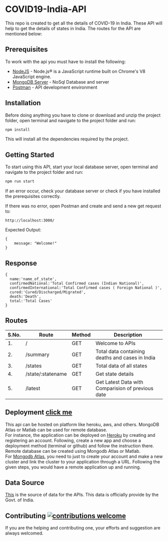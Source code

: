 # COVID19-India-API
This repo is created to get all the details of COVID-19 in India. These API will help to get the details of states in India. The routes for the API are mentioned below:

## Prerequisites

To work with the api you must have to install the following:

- [NodeJS](https://nodejs.org/en/download/) - Node.js® is a JavaScript runtime
  built on Chrome's V8 JavaScript engine.
- [MongoDB Server](https://docs.mongodb.com/manual/installation/) - NoSql
  Database and server
- [Postman](https://www.getpostman.com/downloads/) - API development environment

## Installation

Before doing anything you have to clone or download and unzip the project folder, open terminal and navigate to the project folder and run:

```bash
npm install
```

This will install all the dependencies required by the project.

## Getting Started

To start using this API, start your local database server, open terminal and
navigate to the project folder and run:

```bash
npm run start
```

If an error occur, check your database server or check if you have installed the
prerequisites correctly.

If there was no error, open Postman and create and send a new get request to:

```
http://localhost:3000/
```

Expected Output:

```
{
	message: "Welcome!"
}
```


## Response
```
{
  name:'name_of_state',
  confirmedNational:'Total Confirmed cases (Indian National)',
  confirmedInternational:'Total Confirmed cases ( Foreign National )',
  cured:'Cured/Discharged/Migrated',
  death:'Death',
  total:'Total Cases'
}
```

## Routes

| S.No. | Route             | Method | Description                                      |
|-------|-------------------|--------|--------------------------------------------------|
| 1.    | /                 | GET    | Welcome to APIs                                  |
| 2.    | /summary          | GET    | Total data containing deaths and cases in India  |
| 3.    | /states           | GET    | Total data of all states                         |
| 4.    | /state/:statename | GET    | Get state details                                |
| 5.    | /latest           | GET    | Get Latest Data with Comparision of previous date|

## Deployment [click me](https://covid19-india-adhikansh.herokuapp.com/)

This api can be hosted on platform like heroku, aws, and others. MongoDB Atlas
or Matlab can be used for remote database.<br /> For instance, the application
can be deployed on [Heroku](https://signup.heroku.com/login) by creating and
registering an account. Following, create a new app and choose a deployment
method (terminal or github) and follow the instruction there. Remote database
can be created using Mongodb Atlas or Matlab.<br /> For
[Mongodb Atlas](https://cloud.mongodb.com/user?_ga=2.185306281.1809166196.1559570784-2125252051.1557828824#/atlas/register/accountProfile),
you need to just to create your account and make a new cluster and link the
cluster to your application through a URL. Following the given steps, you would
have a remote application up and running.

## Data Source
[This](https://www.mohfw.gov.in/) is the source of data for the APIs. This data is officially provide by the Govt. of India.


## Contributing [![contributions welcome](https://img.shields.io/badge/contributions-welcome-brightgreen.svg?style=flat)](https://github.com/dwyl/esta/issues)


If you are the helping and contributing one, your efforts and suggestion are always welcomed.

